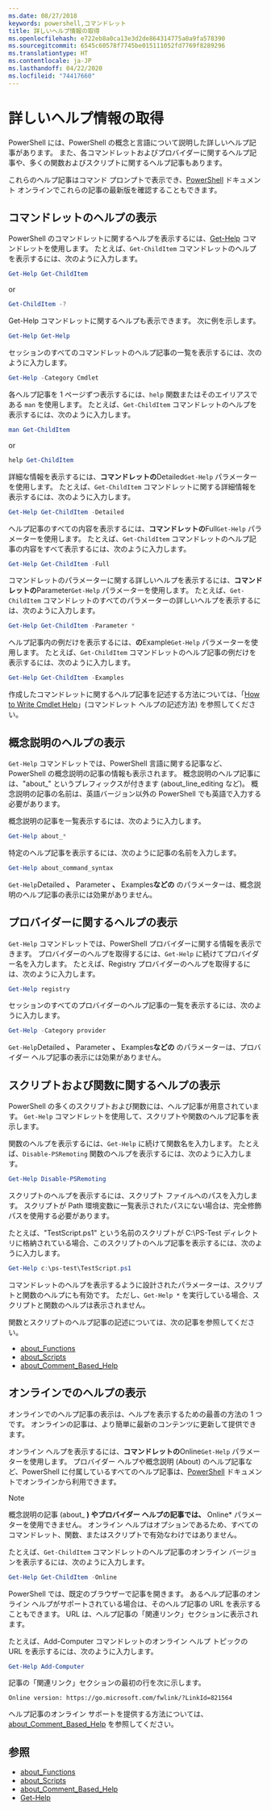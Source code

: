 ```yaml
---
ms.date: 08/27/2018
keywords: powershell,コマンドレット
title: 詳しいヘルプ情報の取得
ms.openlocfilehash: e722eb8a0ca13e3d2de864314775a0a9fa578390
ms.sourcegitcommit: 6545c60578f7745be015111052fd7769f8289296
ms.translationtype: HT
ms.contentlocale: ja-JP
ms.lasthandoff: 04/22/2020
ms.locfileid: "74417660"
---
```

# <a name="getting-detailed-help-information"></a>詳しいヘルプ情報の取得

PowerShell には、PowerShell の概念と言語について説明した詳しいヘルプ記事があります。 また、各コマンドレットおよびプロバイダーに関するヘルプ記事や、多くの関数およびスクリプトに関するヘルプ記事もあります。

これらのヘルプ記事はコマンド プロンプトで表示でき、[PowerShell](/powershell/scripting/overview) ドキュメント オンラインでこれらの記事の最新版を確認することもできます。

## <a name="getting-help-for-cmdlets"></a>コマンドレットのヘルプの表示

PowerShell のコマンドレットに関するヘルプを表示するには、[Get-Help](/powershell/module/microsoft.powershell.core/Get-Help) コマンドレットを使用します。 たとえば、`Get-ChildItem` コマンドレットのヘルプを表示するには、次のように入力します。

```powershell
Get-Help Get-ChildItem
```

or

```powershell
Get-ChildItem -?
```

Get-Help コマンドレットに関するヘルプも表示できます。 次に例を示します。

```powershell
Get-Help Get-Help
```

セッションのすべてのコマンドレットのヘルプ記事の一覧を表示するには、次のように入力します。

```powershell
Get-Help -Category Cmdlet
```

各ヘルプ記事を 1 ページずつ表示するには、`help` 関数またはそのエイリアスである `man` を使用します。
たとえば、`Get-ChildItem` コマンドレットのヘルプを表示するには、次のように入力します。

```powershell
man Get-ChildItem
```

or

```powershell
help Get-ChildItem
```

詳細な情報を表示するには、**コマンドレットの**Detailed`Get-Help` パラメーターを使用します。 たとえば、`Get-ChildItem` コマンドレットに関する詳細情報を表示するには、次のように入力します。

```powershell
Get-Help Get-ChildItem -Detailed
```

ヘルプ記事のすべての内容を表示するには、**コマンドレットの**Full`Get-Help` パラメーターを使用します。 たとえば、`Get-ChildItem` コマンドレットのヘルプ記事の内容をすべて表示するには、次のように入力します。

```powershell
Get-Help Get-ChildItem -Full
```

コマンドレットのパラメーターに関する詳しいヘルプを表示するには、**コマンドレットの**Parameter`Get-Help` パラメーターを使用します。 たとえば、`Get-ChildItem` コマンドレットのすべてのパラメーターの詳しいヘルプを表示するには、次のように入力します。

```powershell
Get-Help Get-ChildItem -Parameter *
```

ヘルプ記事内の例だけを表示するには、**の**Example`Get-Help` パラメーターを使用します。
たとえば、`Get-ChildItem` コマンドレットのヘルプ記事の例だけを表示するには、次のように入力します。

```powershell
Get-Help Get-ChildItem -Examples
```

作成したコマンドレットに関するヘルプ記事を記述する方法については、「[How to Write Cmdlet Help](/powershell/scripting/developer/help/writing-help-for-windows-powershell-cmdlets)」(コマンドレット ヘルプの記述方法) を参照してください。

## <a name="getting-conceptual-help"></a>概念説明のヘルプの表示

`Get-Help` コマンドレットでは、PowerShell 言語に関する記事など、PowerShell の概念説明の記事の情報も表示されます。 概念説明のヘルプ記事には、"about_" というプレフィックスが付きます (about_line_editing など)。 概念説明の記事の名前は、英語バージョン以外の PowerShell でも英語で入力する必要があります。

概念説明の記事を一覧表示するには、次のように入力します。

```powershell
Get-Help about_*
```

特定のヘルプ記事を表示するには、次のように記事の名前を入力します。

```powershell
Get-Help about_command_syntax
```

`Get-Help`Detailed **、** Parameter **、** Examples**などの** のパラメーターは、概念説明のヘルプ記事の表示には効果がありません。

## <a name="getting-help-about-providers"></a>プロバイダーに関するヘルプの表示

`Get-Help` コマンドレットでは、PowerShell プロバイダーに関する情報を表示できます。 プロバイダーのヘルプを取得するには、`Get-Help` に続けてプロバイダー名を入力します。 たとえば、Registry プロバイダーのヘルプを取得するには、次のように入力します。

```powershell
Get-Help registry
```

セッションのすべてのプロバイダーのヘルプ記事の一覧を表示するには、次のように入力します。

```powershell
Get-Help -Category provider
```

`Get-Help`Detailed **、** Parameter **、** Examples**などの** のパラメーターは、プロバイダー ヘルプ記事の表示には効果がありません。

## <a name="getting-help-about-scripts-and-functions"></a>スクリプトおよび関数に関するヘルプの表示

PowerShell の多くのスクリプトおよび関数には、ヘルプ記事が用意されています。 `Get-Help` コマンドレットを使用して、スクリプトや関数のヘルプ記事を表示します。

関数のヘルプを表示するには、`Get-Help` に続けて関数名を入力します。 たとえば、`Disable-PSRemoting` 関数のヘルプを表示するには、次のように入力します。

```powershell
Get-Help Disable-PSRemoting
```

スクリプトのヘルプを表示するには、スクリプト ファイルへのパスを入力します。 スクリプトが Path 環境変数に一覧表示されたパスにない場合は、完全修飾パスを使用する必要があります。

たとえば、"TestScript.ps1" という名前のスクリプトが C:\\PS-Test ディレクトリに格納されている場合、このスクリプトのヘルプ記事を表示するには、次のように入力します。

```powershell
Get-Help c:\ps-test\TestScript.ps1
```

コマンドレットのヘルプを表示するように設計されたパラメーターは、スクリプトと関数のヘルプにも有効です。 ただし、`Get-Help *` を実行している場合、スクリプトと関数のヘルプは表示されません。

関数とスクリプトのヘルプ記事の記述については、次の記事を参照してください。

- [about_Functions](/powershell/module/microsoft.powershell.core/about/about_functions)
- [about_Scripts](/powershell/module/microsoft.powershell.core/about/about_scripts)
- [about_Comment_Based_Help](/powershell/module/microsoft.powershell.core/about/about_comment_based_help)

## <a name="getting-help-online"></a>オンラインでのヘルプの表示

オンラインでのヘルプ記事の表示は、ヘルプを表示するための最善の方法の 1 つです。 オンラインの記事は、より簡単に最新のコンテンツに更新して提供できます。

オンライン ヘルプを表示するには、**コマンドレットの**Online`Get-Help` パラメーターを使用します。 プロバイダー ヘルプや概念説明 (About) のヘルプ記事など、PowerShell に付属しているすべてのヘルプ記事は、[PowerShell](/powershell/scripting/powershell-scripting) ドキュメントでオンラインから利用できます。

> [!NOTE]
> 概念説明の記事 (about_ **) やプロバイダー ヘルプの記事では、** Online\* パラメーターを使用できません。
> オンライン ヘルプはオプションであるため、すべてのコマンドレット、関数、またはスクリプトで有効なわけではありません。

たとえば、`Get-ChildItem` コマンドレットのヘルプ記事のオンライン バージョンを表示するには、次のように入力します。

```powershell
Get-Help Get-ChildItem -Online
```

PowerShell では、既定のブラウザーで記事を開きます。 あるへルプ記事のオンライン ヘルプがサポートされている場合は、そのヘルプ記事の URL を表示することもできます。 URL は、ヘルプ記事の「関連リンク」セクションに表示されます。

たとえば、Add-Computer コマンドレットのオンライン ヘルプ トピックの URL を表示するには、次のように入力します。

```powershell
Get-Help Add-Computer
```

記事の「関連リンク」セクションの最初の行を次に示します。

```Output
Online version: https://go.microsoft.com/fwlink/?LinkId=821564
```

ヘルプ記事のオンライン サポートを提供する方法については、[about_Comment_Based_Help](/powershell/module/microsoft.powershell.core/about/about_comment_based_help) を参照してください。

## <a name="see-also"></a>参照

- [about_Functions](/powershell/module/microsoft.powershell.core/about/about_functions)
- [about_Scripts](/powershell/module/microsoft.powershell.core/about/about_scripts)
- [about_Comment_Based_Help](/powershell/module/microsoft.powershell.core/about/about_comment_based_help)
- [Get-Help](/powershell/module/microsoft.powershell.core/get-help)
